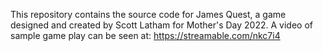 This repository contains the source code for James Quest, a game designed and created by Scott Latham for Mother's Day 2022.
A video of sample game play can be seen at:
https://streamable.com/nkc7i4
